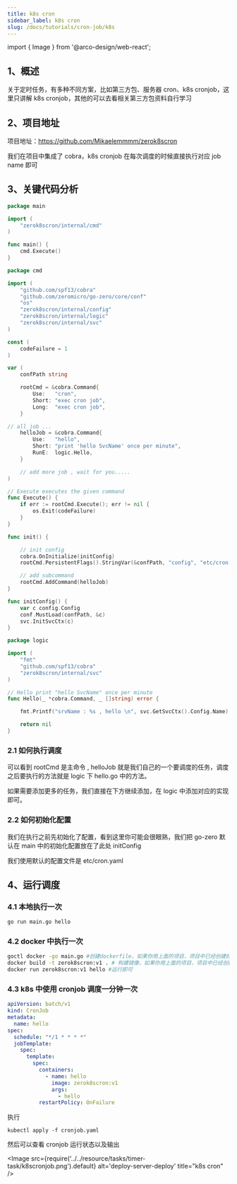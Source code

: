 ```yaml
---
title: k8s cron
sidebar_label: k8s cron
slug: /docs/tutorials/cron-job/k8s
---
```


import { Image } from '@arco-design/web-react';

## 1、概述

关于定时任务，有多种不同方案，比如第三方包、服务器 cron、k8s cronjob，这里只讲解 k8s cronjob，其他的可以去看相关第三方包资料自行学习

## 2、项目地址

项目地址：<https://github.com/Mikaelemmmm/zerok8scron>

我们在项目中集成了 cobra，k8s cronjob 在每次调度的时候直接执行对应 job name 即可

## 3、关键代码分析

```go title="main.go"
package main

import (
    "zerok8scron/internal/cmd"
)

func main() {
    cmd.Execute()
}
```

```go title="internal/cmd/root.go"
package cmd

import (
    "github.com/spf13/cobra"
    "github.com/zeromicro/go-zero/core/conf"
    "os"
    "zerok8scron/internal/config"
    "zerok8scron/internal/logic"
    "zerok8scron/internal/svc"
)

const (
    codeFailure = 1
)

var (
    confPath string

    rootCmd = &cobra.Command{
        Use:   "cron",
        Short: "exec cron job",
        Long:  "exec cron job",
    }

// all job ...
    helloJob = &cobra.Command{
        Use:   "hello",
        Short: "print 'hello SvcName' once per minute",
        RunE:  logic.Hello,
    }

    // add more job , wait for you.....
)

// Execute executes the given command
func Execute() {
    if err := rootCmd.Execute(); err != nil {
        os.Exit(codeFailure)
    }
}

func init() {

    // init config
    cobra.OnInitialize(initConfig)
    rootCmd.PersistentFlags().StringVar(&confPath, "config", "etc/cron.yaml", "config file (default is $HOME/.cobra.yaml)")

    // add subcommand
    rootCmd.AddCommand(helloJob)
}

func initConfig() {
    var c config.Config
    conf.MustLoad(confPath, &c)
    svc.InitSvcCtx(c)
}

```

```go title="internal/logic/hello.go"
package logic

import (
    "fmt"
    "github.com/spf13/cobra"
    "zerok8scron/internal/svc"
)

// Hello print "hello SvcName" once per minute
func Hello(_ *cobra.Command, _ []string) error {

    fmt.Printf("srvName : %s , hello \n", svc.GetSvcCtx().Config.Name)

    return nil
}
```

### 2.1 如何执行调度

可以看到 rootCmd 是主命令 , helloJob 就是我们自己的一个要调度的任务，调度之后要执行的方法就是 logic 下 hello.go 中的方法。

如果需要添加更多的任务，我们直接在下方继续添加，在 logic 中添加对应的实现即可。

### 2.2 如何初始化配置

我们在执行之前先初始化了配置，看到这里你可能会很眼熟，我们把 go-zero 默认在 main 中的初始化配置放在了此处 initConfig

我们使用默认的配置文件是 etc/cron.yaml

## 4、运行调度

### 4.1 本地执行一次

```sh
go run main.go hello
```

### 4.2 docker 中执行一次

```sh
goctl docker -go main.go #创建dockerfile，如果你用上面的项目，项目中已经创建好可以省略
docker build -t zerok8scron:v1 . # 构建镜像，如果你用上面的项目，项目中已经创建好可以省略
docker run zerok8scron:v1 hello #运行即可
```

### 4.3 k8s 中使用 cronjob 调度一分钟一次

```yaml title="cronjob.yaml"
apiVersion: batch/v1
kind: CronJob
metadata:
  name: hello
spec:
  schedule: "*/1 * * * *"
  jobTemplate:
    spec:
      template:
        spec:
          containers:
            - name: hello
              image: zerok8scron:v1
              args:
                - hello
          restartPolicy: OnFailure
```

执行

```shell
kubectl apply -f cronjob.yaml
```

然后可以查看 cronjob 运行状态以及输出

<Image
      src={require('../../resource/tasks/timer-task/k8scronjob.png').default}
      alt='deploy-server-deploy'
      title="k8s cron"
/>
